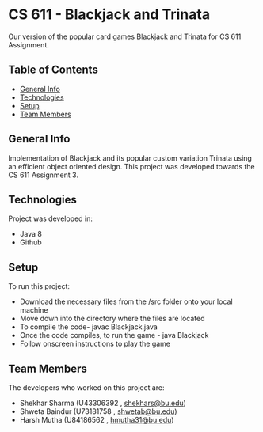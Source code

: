 # CS 611 - Blackjack and Trinata
Our version of the popular card games Blackjack and Trinata for CS 611 Assignment. 

## Table of Contents
* [General Info](#general-info)
* [Technologies](#technology)
* [Setup](#setup)
* [Team Members](#team-members)

## General Info
Implementation of Blackjack and its popular custom variation Trinata using an efficient object oriented design. 
This project was developed towards the CS 611 Assignment 3.

## Technologies
Project was developed in:
* Java 8
* Github

## Setup
To run this project:
* Download the necessary files from the /src folder onto your local machine
* Move down into the directory where the files are located
* To compile the code- javac Blackjack.java
* Once the code compiles, to run the game - java Blackjack
* Follow onscreen instructions to play the game

## Team Members
The developers who worked on this project are:
* Shekhar Sharma (U43306392 , shekhars@bu.edu)
* Shweta Baindur (U73181758 , shwetab@bu.edu)
* Harsh Mutha (U84186562 , hmutha31@bu.edu)


